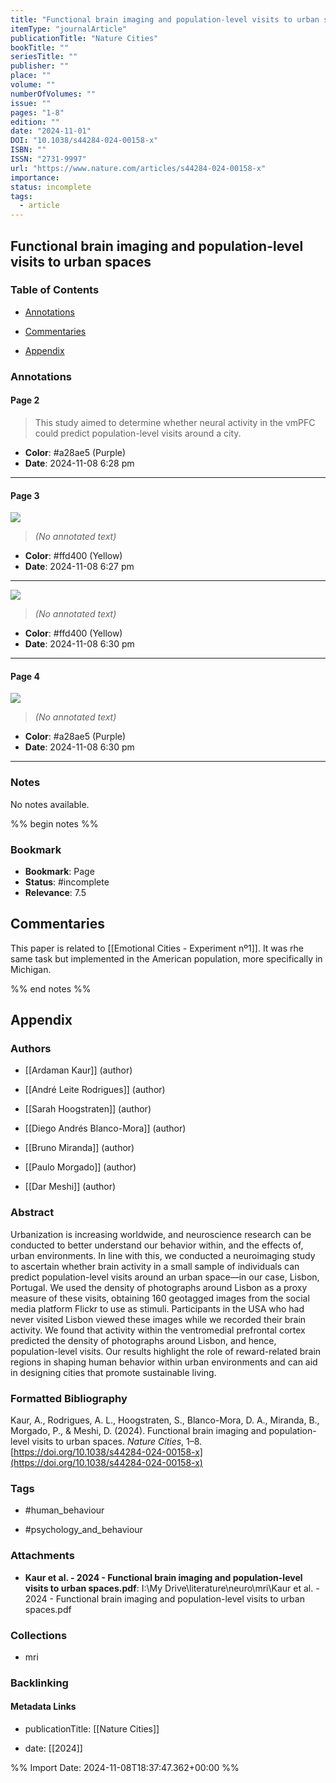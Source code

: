 ```yaml
---
title: "Functional brain imaging and population-level visits to urban spaces"
itemType: "journalArticle"
publicationTitle: "Nature Cities"
bookTitle: ""
seriesTitle: ""
publisher: ""
place: ""
volume: ""
numberOfVolumes: ""
issue: ""
pages: "1-8"
edition: ""
date: "2024-11-01"
DOI: "10.1038/s44284-024-00158-x"
ISBN: ""
ISSN: "2731-9997"
url: "https://www.nature.com/articles/s44284-024-00158-x"
importance: 
status: incomplete
tags:
  - article
---
```


## Functional brain imaging and population-level visits to urban spaces

### Table of Contents

- [Annotations](#annotations)

+ [Commentaries](#commentaries)

- [Appendix](#appendix)

### Annotations




#### Page 2







> This study aimed to determine whether neural activity in the vmPFC could predict population-level visits around a city.





- **Color**: #a28ae5 (Purple)
- **Date**: 2024-11-08 6:28 pm

---



#### Page 3




![](<0 - Supplementary/images/kaurFunctionalBrainImaging2024.md/image-3-x30-y478.png>)



> *(No annotated text)*




- **Color**: #ffd400 (Yellow)
- **Date**: 2024-11-08 6:27 pm

---




![](<0 - Supplementary/images/kaurFunctionalBrainImaging2024.md/image-3-x33-y107.png>)



> *(No annotated text)*




- **Color**: #ffd400 (Yellow)
- **Date**: 2024-11-08 6:30 pm

---



#### Page 4




![](<0 - Supplementary/images/kaurFunctionalBrainImaging2024.md/image-4-x23-y484.png>)



> *(No annotated text)*




- **Color**: #a28ae5 (Purple)
- **Date**: 2024-11-08 6:30 pm

---





### Notes


No notes available.


%% begin notes %%

 ### Bookmark

- **Bookmark**: Page <!-- Specify the page number or section -->
- **Status**: #incomplete
- **Relevance**: 7.5
## Commentaries
This paper is related to [[Emotional Cities - Experiment nº1]]. It was rhe same task but implemented in the American population, more specifically in Michigan.

%% end notes %%

## Appendix

### Authors


- [[Ardaman Kaur]] (author)

- [[André Leite Rodrigues]] (author)

- [[Sarah Hoogstraten]] (author)

- [[Diego Andrés Blanco-Mora]] (author)

- [[Bruno Miranda]] (author)

- [[Paulo Morgado]] (author)

- [[Dar Meshi]] (author)



### Abstract

Urbanization is increasing worldwide, and neuroscience research can be conducted to better understand our behavior within, and the effects of, urban environments. In line with this, we conducted a neuroimaging study to ascertain whether brain activity in a small sample of individuals can predict population-level visits around an urban space—in our case, Lisbon, Portugal. We used the density of photographs around Lisbon as a proxy measure of these visits, obtaining 160 geotagged images from the social media platform Flickr to use as stimuli. Participants in the USA who had never visited Lisbon viewed these images while we recorded their brain activity. We found that activity within the ventromedial prefrontal cortex predicted the density of photographs around Lisbon, and hence, population-level visits. Our results highlight the role of reward-related brain regions in shaping human behavior within urban environments and can aid in designing cities that promote sustainable living.


### Formatted Bibliography

Kaur, A., Rodrigues, A. L., Hoogstraten, S., Blanco-Mora, D. A., Miranda, B., Morgado, P., & Meshi, D. (2024). Functional brain imaging and population-level visits to urban spaces. _Nature Cities_, 1–8. [https://doi.org/10.1038/s44284-024-00158-x](https://doi.org/10.1038/s44284-024-00158-x)


### Tags


- #human_behaviour

- #psychology_and_behaviour




### Attachments


- **Kaur et al. - 2024 - Functional brain imaging and population-level visits to urban spaces.pdf**: I:\My Drive\literature\neuro\mri\Kaur et al. - 2024 - Functional brain imaging and population-level visits to urban spaces.pdf




### Collections


- mri





### Backlinking


#### Metadata Links


- publicationTitle: [[Nature Cities]]




- date: [[2024]]





<!-- Any additional notes or comments -->


%% Import Date: 2024-11-08T18:37:47.362+00:00 %%
